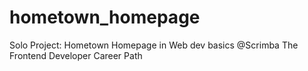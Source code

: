 # hometown_homepage
Solo Project: Hometown Homepage in Web dev basics @Scrimba The Frontend Developer Career Path
